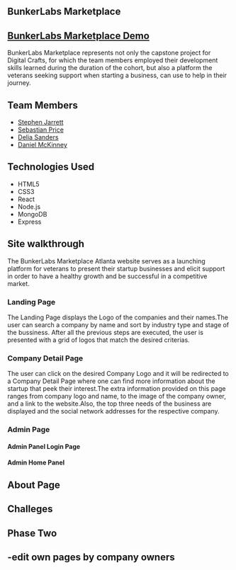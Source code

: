 ## BunkerLabs Marketplace

## <a href=""> BunkerLabs Marketplace Demo</a>

BunkerLabs Marketplace represents not only the capstone project for Digital Crafts, for which the team members employed their development skills learned during the duration of the cohort, but also a platform the veterans seeking support when starting a business, can use to help in their journey.

## Team Members
* <a href="https://github.com/stephenjarrett"> Stephen Jarrett</a>
* <a href="https://github.com/sprice36"> Sebastian Price</a>
* <a href="https://github.com/Dsande41"> Delia Sanders</a>
* <a href="https://github.com/Dmckinney821"> Daniel McKinney</a>

## Technologies Used
* HTML5
* CSS3
* React
* Node.js
* MongoDB
* Express


## Site walkthrough 
The BunkerLabs Marketplace Atlanta website serves as a launching platform for veterans to present their startup businesses and elicit support in order to have a healthy growth and be successful in a competitive market.

### Landing Page
The Landing Page displays the Logo of the companies and their names.The user can search a company by name and sort by industry type and stage of the bussiness. After all the previous steps are executed, the user is presented with a grid of logos that match the desired criterias.

### Company Detail Page
The user can click on the desired Company Logo and it will be redirected to a Company Detail Page where one can find more information about the startup that peek their interest.The extra information provided on this page ranges from company logo and name, to the  image of the company owner, and a link to the website.Also, the top three needs of the business are displayed and the social network addresses for the respective company.


### Admin Page

#### Admin Panel Login Page

#### Admin Home Panel

## About Page

## Challeges

## Phase Two
-edit own pages by company owners
-




